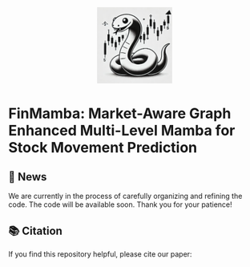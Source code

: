 <p align="center">

<img src="assets/logo.png" width="150">

</p>

# FinMamba: Market-Aware Graph Enhanced Multi-Level Mamba for Stock Movement Prediction

## 📰 News

We are currently in the process of carefully organizing and refining the code. The code will be available soon. Thank you for your patience!

## 📚 Citation

If you find this repository helpful, please cite our paper:

```bibtex

```
